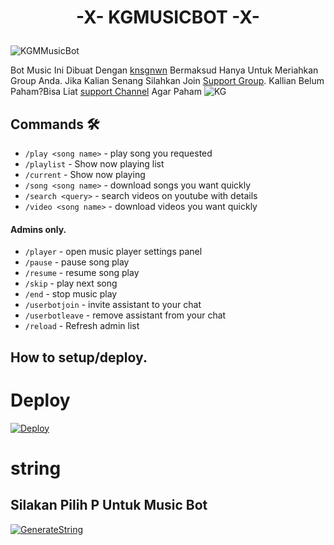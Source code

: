 # <p align="center"> -X- KGMUSICBOT -X-
![KGMMusicBot](https://telegra.ph/file/c361ab6482b2378c637ce.jpg)

Bot Music Ini Dibuat Dengan [knsgnwn](https://t.me/knsgnwn) Bermaksud Hanya Untuk Meriahkan Group Anda.
Jika Kalian Senang Silahkan Join [Support Group](https://t.me/instagramindonesia1).
Kallian Belum Paham?Bisa Liat [support Channel](https://t.me/rakasupport) Agar Paham
![KG](https://telegra.ph/file/754c2f125d9d6ff44ae9a.jpg)
## Commands 🛠

- `/play <song name>` - play song you requested
- `/playlist` - Show now playing list
- `/current` - Show now playing
- `/song <song name>` - download songs you want quickly
- `/search <query>` - search videos on youtube with details
- `/video <song name>` - download videos you want quickly

#### Admins only.
- `/player` - open music player settings panel
- `/pause` - pause song play
- `/resume` - resume song play
- `/skip` - play next song
- `/end` - stop music play
- `/userbotjoin` - invite assistant to your chat
- `/userbotleave` - remove assistant from your chat
- `/reload` - Refresh admin list

## How to setup/deploy.

# Deploy

  [![Deploy](https://www.herokucdn.com/deploy/button.svg)](https://heroku.com/deploy?template=https://github.com/kgproject1010/KG-Music)

# string
## Silakan Pilih P Untuk Music Bot
  [![GenerateString](https://img.shields.io/badge/repl.it-generateString-yellowgreen)](https://replit.com/@KhansaGunawan/knsgnwn-string?v=1)

